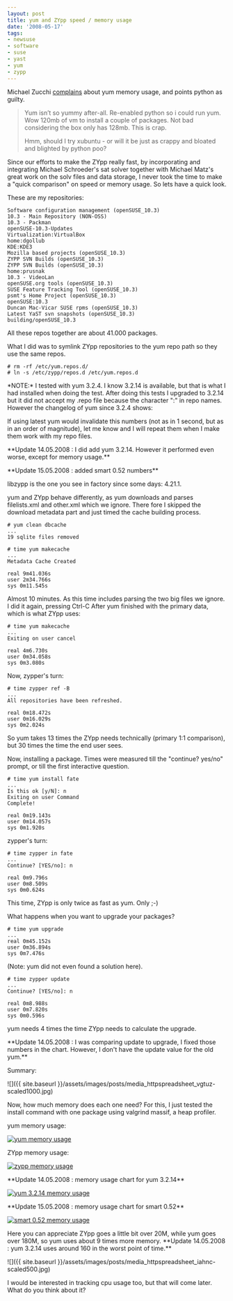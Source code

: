 ```yaml
---
layout: post
title: yum and ZYpp speed / memory usage
date: '2008-05-17'
tags:
- newsuse
- software
- suse
- yast
- yum
- zypp
---
```


Michael Zucchi [complains][1] about yum memory usage, and points python as guilty.

> Yum isn’t so yummy after-all. Re-enabled python so i could run yum. Wow 120mb of vm to install a couple of packages. Not bad considering the box only has 128mb. This is crap.  
>   
> Hmm, should I try xubuntu - or will it be just as crappy and bloated and blighted by python poo?

Since our efforts to make the ZYpp really fast, by incorporating and integrating Michael Schroeder's sat solver together with Michael Matz's great work on the solv files and data storage, I never took the time to make a "quick comparison" on speed or memory usage. So lets have a quick look.

These are my repositories:

```
Software configuration management (openSUSE_10.3)
10.3 - Main Repository (NON-OSS)
10.3 - Packman
openSUSE-10.3-Updates
Virtualization:VirtualBox
home:dgollub
KDE:KDE3
Mozilla based projects (openSUSE_10.3)
ZYPP SVN Builds (openSUSE_10.3)
ZYPP SVN Builds (openSUSE_10.3)
home:prusnak
10.3 - VideoLan
openSUSE.org tools (openSUSE_10.3)
SUSE Feature Tracking Tool (openSUSE_10.3)
psmt's Home Project (openSUSE_10.3)
openSUSE:10.3
Duncan Mac-Vicar SUSE rpms (openSUSE_10.3)
Latest YaST svn snapshots (openSUSE_10.3)
building/openSUSE_10.3
```

All these repos together are about 41.000 packages.

What I did was to symlink ZYpp repositories to the yum repo path so they use the same repos.

```
# rm -rf /etc/yum.repos.d/
# ln -s /etc/zypp/repos.d /etc/yum.repos.d
```

\*NOTE:\* I tested with yum 3.2.4. I know 3.2.14 is available, but that is what I had installed when doing the test. After doing this tests I upgraded to 3.2.14 but it did not accept my .repo file because the character ":" in repo names. However the changelog of yum since 3.2.4 shows:

If using latest yum would invalidate this numbers (not as in 1 second, but as in an order of magnitude), let me know and I will repeat them when I make them work with my repo files.

\*\*Update 14.05.2008 : I did add yum 3.2.14. However it performed even worse, except for memory usage.\*\*

\*\*Update 15.05.2008 : added smart 0.52 numbers\*\*

libzypp is the one you see in factory since some days: 4.21.1.

yum and ZYpp behave differently, as yum downloads and parses filelists.xml and other.xml which we ignore. There fore I skipped the download metadata part and just timed the cache building process.

```
# yum clean dbcache
...
19 sqlite files removed

# time yum makecache
...
Metadata Cache Created

real 9m41.036s
user 2m34.766s
sys 0m11.545s
```

Almost 10 minutes. As this time includes parsing the two big files we ignore. I did it again, pressing Ctrl-C After yum finished with the primary data, which is what ZYpp uses:

```
# time yum makecache
...
Exiting on user cancel

real 4m6.730s
user 0m34.058s
sys 0m3.080s
```

Now, zypper's turn:

```
# time zypper ref -B
...
All repositories have been refreshed.

real 0m18.472s
user 0m16.029s
sys 0m2.024s
```

So yum takes 13 times the ZYpp needs technically (primary 1:1 comparison), but 30 times the time the end user sees.

Now, installing a package. Times were measured till the "continue? yes/no" prompt, or till the first interactive question.

```
# time yum install fate
...
Is this ok [y/N]: n
Exiting on user Command
Complete!

real 0m19.143s
user 0m14.057s
sys 0m1.920s
```

zypper's turn:

```
# time zypper in fate
...
Continue? [YES/no]: n

real 0m9.796s
user 0m8.509s
sys 0m0.624s
```

This time, ZYpp is only twice as fast as yum. Only ;-)

What happens when you want to upgrade your packages?

```
# time yum upgrade
...
real 0m45.152s
user 0m36.894s
sys 0m7.476s
```

(Note: yum did not even found a solution here).

```
# time zypper update
...
Continue? [YES/no]: n

real 0m8.988s
user 0m7.820s
sys 0m0.596s
```

yum needs 4 times the time ZYpp needs to calculate the upgrade.

\*\*Update 14.05.2008 : I was comparing update to upgrade, I fixed those numbers in the chart. However, I don't have the update value for the old yum.\*\*

Summary:

 ![]({{ site.baseurl }}/assets/images/posts/media_httpspreadsheet_vgtuz-scaled1000.jpg)

Now, how much memory does each one need? For this, I just tested the install command with one package using valgrind massif, a heap profiler.

yum memory usage:

[![yum memory usage][2]][2]

ZYpp memory usage:

[![zypp memory usage][3]][3]

\*\*Update 14.05.2008 : memory usage chart for yum 3.2.14\*\*

[![yum 3.2.14 memory usage][4]][4]

\*\*Update 15.05.2008 : memory usage chart for smart 0.52\*\*

[![smart 0.52 memory usage][5]][5]

Here you can appreciate ZYpp goes a little bit over 20M, while yum goes over 180M, so yum uses about 9 times more memory. \*\*Update 14.05.2008 : yum 3.2.14 uses around 160 in the worst point of time.\*\*

 ![]({{ site.baseurl }}/assets/images/posts/media_httpspreadsheet_iahnc-scaled500.jpg)

I would be interested in tracking cpu usage too, but that will come later. What do you think about it?

[1]: http://blogs.gnome.org/zucchi/2008/05/10/linux-is-bloated/  
 [2]: http://files.opensuse.org/opensuse/en/e/ea/Yum-in-massif.png  
 [3]: http://files.opensuse.org/opensuse/en/6/65/Zypper-in-massif.png  
 [4]: http://files.opensuse.org/opensuse/en/2/26/Yum-3214-massif.png  
 [5]: http://files.opensuse.org/opensuse/en/f/fa/Smart-in-massif.png

